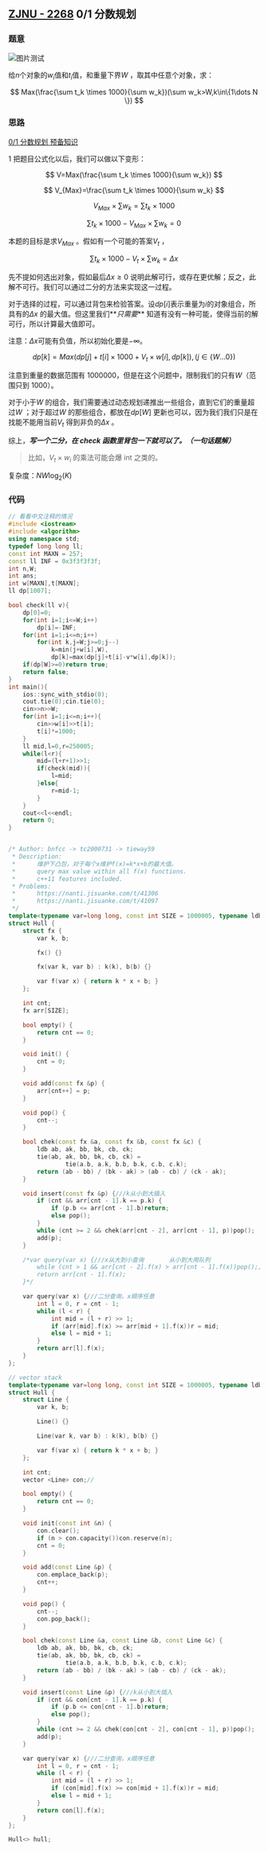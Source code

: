 ## [ZJNU - 2268](http://10.7.88.76/CLanguage/showproblem?problem_id=2268) 0/1 分数规划

### 题意

![图片测试](./img/avt.jpg)

给$n$个对象的$w_i$值和$t_i$值，和重量下界$W$ ，取其中任意个对象，求：

$$
Max(\frac{\sum t_k \times 1000}{\sum w_k})(\sum w_k>W,k\in\{1\dots N \})
$$

### 思路

[0/1 分数规划 预备知识](https://blog.csdn.net/niiick/article/details/80925267)

1 把题目公式化以后，我们可以做以下变形：

$$
V=Max(\frac{\sum t_k \times 1000}{\sum w_k})
$$

$$
V_{Max}=\frac{\sum t_k \times 1000}{\sum w_k}
$$

$$
V_{Max}\times{\sum w_k}=\sum t_k \times 1000
$$

$$
\sum t_k \times 1000-V_{Max}\times{\sum w_k}=0
$$

本题的目标是求$V_{Max}$ 。假如有一个可能的答案$V_t$ ，

$$
\sum t_k \times 1000-V_{t}\times{\sum w_k}=\Delta x
$$

先不提如何选出对象，假如最后$\Delta x \geq  0$ 说明此解可行，或存在更优解；反之，此解不可行。我们可以通过二分的方法来实现这一过程。

对于选择的过程，可以通过背包来检验答案。设$dp[i]$表示重量为$i$的对象组合，所具有的$\Delta x$ 的最大值。但这里我们**_只需要_** 知道有没有一种可能，使得当前的解可行，所以计算最大值即可。

注意：$\Delta x$可能有负值，所以初始化要是$-\infty$。

$$
dp[k]=Max(dp[j]+t[i]\times1000 + V_t\times w[i],dp[k]),(j\in\{W\dots 0\})
$$

注意到重量的数据范围有 1000000，但是在这个问题中，限制我们的只有$W$（范围只到 1000）。

对于小于$W$ 的组合，我们需要通过动态规划递推出一些组合，直到它们的重量超过$W$ ；对于超过$W$ 的那些组合，都放在$dp[W]$ 更新也可以，因为我们我们只是在找能不能用当前$V_t$ 得到非负的$\Delta x$ 。

综上，**_写一个二分，在 check 函数里背包一下就可以了。（一句话题解）_**

> 比如，$V_t \times w_i$ 的乘法可能会爆 int 之类的。

复杂度：$NW\log_2(K)​$

### 代码

```cpp
// 看看中文注释的情况
#include <iostream>
#include <algorithm>
using namespace std;
typedef long long ll;
const int MAXN = 257;
const ll INF = 0x3f3f3f3f;
int n,W;
int ans;
int w[MAXN],t[MAXN];
ll dp[1007];

bool check(ll v){
    dp[0]=0;
    for(int i=1;i<=W;i++)
        dp[i]=-INF;
    for(int i=1;i<=n;i++)
        for(int k,j=W;j>=0;j--)
            k=min(j+w[i],W),
            dp[k]=max(dp[j]+t[i]-v*w[i],dp[k]);
    if(dp[W]>=0)return true;
    return false;
}
int main(){
    ios::sync_with_stdio(0);
    cout.tie(0);cin.tie(0);
    cin>>n>>W;
    for(int i=1;i<=n;i++){
        cin>>w[i]>>t[i];
        t[i]*=1000;
    }
    ll mid,l=0,r=250005;
    while(l<r){
        mid=(l+r+1)>>1;
        if(check(mid)){
            l=mid;
        }else{
            r=mid-1;
        }
    }
    cout<<l<<endl;
    return 0;
}
```

```cpp

/* Author: bnfcc -> tc2000731 -> tieway59
 * Description:
 *      维护下凸包，对于每个x维护f(x)=k*x+b的最大值。
 *      query max value within all f(x) functions.
 *      c++11 features included.
 * Problems:
 *      https://nanti.jisuanke.com/t/41306
 *      https://nanti.jisuanke.com/t/41097
 */
template<typename var=long long, const int SIZE = 1000005, typename ldb=long double>
struct Hull {
    struct fx {
        var k, b;

        fx() {}

        fx(var k, var b) : k(k), b(b) {}

        var f(var x) { return k * x + b; }
    };

    int cnt;
    fx arr[SIZE];

    bool empty() {
        return cnt == 0;
    }

    void init() {
        cnt = 0;
    }

    void add(const fx &p) {
        arr[cnt++] = p;
    }

    void pop() {
        cnt--;
    }

    bool chek(const fx &a, const fx &b, const fx &c) {
        ldb ab, ak, bb, bk, cb, ck;
        tie(ab, ak, bb, bk, cb, ck) =
                tie(a.b, a.k, b.b, b.k, c.b, c.k);
        return (ab - bb) / (bk - ak) > (ab - cb) / (ck - ak);
    }

    void insert(const fx &p) {///k从小到大插入
        if (cnt && arr[cnt - 1].k == p.k) {
            if (p.b <= arr[cnt - 1].b)return;
            else pop();
        }
        while (cnt >= 2 && chek(arr[cnt - 2], arr[cnt - 1], p))pop();
        add(p);
    }

    /*var query(var x) {///x从大到小查询       从小到大用队列
        while (cnt > 1 && arr[cnt - 2].f(x) > arr[cnt - 1].f(x))pop();;
        return arr[cnt - 1].f(x);
    }*/

    var query(var x) {///二分查询，x顺序任意
        int l = 0, r = cnt - 1;
        while (l < r) {
            int mid = (l + r) >> 1;
            if (arr[mid].f(x) >= arr[mid + 1].f(x))r = mid;
            else l = mid + 1;
        }
        return arr[l].f(x);
    }
};

// vector stack
template<typename var=long long, const int SIZE = 1000005, typename ldb=long double>
struct Hull {
    struct Line {
        var k, b;

        Line() {}

        Line(var k, var b) : k(k), b(b) {}

        var f(var x) { return k * x + b; }
    };

    int cnt;
    vector <Line> con;//

    bool empty() {
        return cnt == 0;
    }

    void init(const int &n) {
        con.clear();
        if (n > con.capacity())con.reserve(n);
        cnt = 0;
    }

    void add(const Line &p) {
        con.emplace_back(p);
        cnt++;
    }

    void pop() {
        cnt--;
        con.pop_back();
    }

    bool chek(const Line &a, const Line &b, const Line &c) {
        ldb ab, ak, bb, bk, cb, ck;
        tie(ab, ak, bb, bk, cb, ck) =
                tie(a.b, a.k, b.b, b.k, c.b, c.k);
        return (ab - bb) / (bk - ak) > (ab - cb) / (ck - ak);
    }

    void insert(const Line &p) {///k从小到大插入
        if (cnt && con[cnt - 1].k == p.k) {
            if (p.b <= con[cnt - 1].b)return;
            else pop();
        }
        while (cnt >= 2 && chek(con[cnt - 2], con[cnt - 1], p))pop();
        add(p);
    }

    var query(var x) {///二分查询，x顺序任意
        int l = 0, r = cnt - 1;
        while (l < r) {
            int mid = (l + r) >> 1;
            if (con[mid].f(x) >= con[mid + 1].f(x))r = mid;
            else l = mid + 1;
        }
        return con[l].f(x);
    }
};

Hull<> hull;

```
